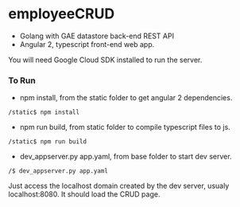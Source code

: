 # employeeCRUD

- Golang with GAE datastore back-end REST API
- Angular 2, typescript front-end web app.

You will need Google Cloud SDK installed to run the server.

### To Run
- npm install, from the static folder to get angular 2 dependencies.
 ```
 /static$ npm install
 ```
- npm run build, from static folder to compile typescript files to js.
```
/static$ npm run build
```
- dev_appserver.py app.yaml, from base folder to start dev server.
```
/$ dev_appserver.py app.yaml
```

Just access the localhost domain created by the dev server, usualy localhost:8080. It should load the CRUD page.
